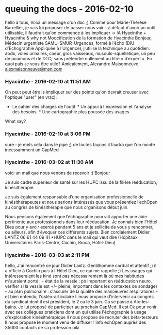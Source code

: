 # queuing the docs  - 2016-02-10

hello à tous,   Voici un message d'un doc ;) Comme pour Marie-Thérèse Barrellier, je vais lui proposer de passer nous voir - à défaut d'avoir un outil utilisable, il faudrait qu'on commence à les impliquer -&gt; IA Hyacinthe + Hyacinthe &amp; why not Moocification de la formation de Hyacinthe   Bonjour,  Médecin urgentiste SAMU-SMUR-Urgences, formé à l’écho (DIU d’Echographie Appliquée à l’Urgence), j’utilise la technique au quotidien:  abdo, voies urinaires, coeur, gros vaisseaux, musculo-squelletique, un peu de poumons et de DTC;  sans prétendre nullement au titre « d’expert ».  En quoi puis-je vous être utile?  Amicalement,  Alexandre Maisonneuve  [alexmaisonneuve@msn.com](mailto:alexmaisonneuve@msn.com)

### **Hyacinthe** - 2016-02-10 at 11:51 AM

On peut peut être ls impliquer sur des points qu'on devrait creuser avec l'optique "user" (en vrac):

 * Le cahier des charges de l'outil   * Un appui à l'expression et l'analyse des besoins   * Une cartographie plus poussée des usages

What say?

### **Hyacinthe** - 2016-02-10 at 3:06 PM

sure - je mets cela dans le pipe ;) de toutes façons il faudra que l'on monte incessamment un CapMed

### **Hyacinthe** - 2016-03-02 at 11:30 AM

voici un mail que nous venons de recevoir ;)   Bonjour

  Je suis cadre supérieur de santé sur les HUPC issu de la filière rééducation, kinésithérapie.

  Je suis également responsable d’une organisation professionnelle de kinésithérapeutes et nous serions intéressés que vous présentiez l’echOpen au congrès de kinésithérapie que nous organisons début juin.

  Nous pensons également que l’échographie pourrait apporter une aide pertinente aux professionnels dans leur rééducation.   Je connais bien l’Hôtel Dieu pour y avoir exercé pendant 5 ans et je sollicite de vous y rencontrer, ou ailleurs, afin d’évoquer ces différents sujets.   Bien cordialement  Didier LANTZ  06 61 44 09 41   *HUPC dans le mail qui veut dire (Hôpitaux Universitaires Paris-Centre, Cochin, Broca, Hôtel-Dieu)

### **Hyacinthe** - 2016-03-03 at 2:11 PM

hello,   J'ai rencontré ce jour Didier Lantz. Gentilhomme cordial et attentif ;) il a officié à Cochin puis à l'Hôtel Dieu, ce qui me rappelle ;)   Les usages qui intéresseraient les kiné sont pas nécessairement là où mes habitudes m'auraient porté :   \- état de la vessie : pb important en rééducation neuro, vérifier si la vessie est +/- pleine, important dans les contextes de sondage)  \- au plan pulmonaire : s'assurer de la qualité des manoeuvres respiratoires  \- et bien entendu, l'ostéo-articulaire   Il nous propose d'intervenir au congrès du syndicat dont il est président, le 2 ou le 3 juin. Ca se passe à Aix-les-bains.   Je lui proposé de participer au prochain CapMed. Il est Ok pour venir avec ses collègues praticiens dont un qui utilise l'échographie à usage d'exploration kinésithérapique   Il nous propose de recruter des béta-testeurs   Il nous propose le moment venu de diffuser l'info echOpen auprès des 35000 contacts de sa profession   oilà

